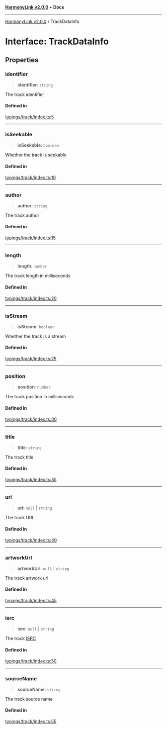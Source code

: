 [**HarmonyLink v2.0.0**](../README.md) • **Docs**

***

[HarmonyLink v2.0.0](../globals.md) / TrackDataInfo

# Interface: TrackDataInfo

## Properties

### identifier

> **identifier**: `string`

The track identifier

#### Defined in

[typings/track/index.ts:5](https://github.com/Joniii11/HarmonyLink/blob/master/src/typings/track/index.ts#L5)

***

### isSeekable

> **isSeekable**: `boolean`

Whether the track is seekable

#### Defined in

[typings/track/index.ts:10](https://github.com/Joniii11/HarmonyLink/blob/master/src/typings/track/index.ts#L10)

***

### author

> **author**: `string`

The track author

#### Defined in

[typings/track/index.ts:15](https://github.com/Joniii11/HarmonyLink/blob/master/src/typings/track/index.ts#L15)

***

### length

> **length**: `number`

The track length in milliseconds

#### Defined in

[typings/track/index.ts:20](https://github.com/Joniii11/HarmonyLink/blob/master/src/typings/track/index.ts#L20)

***

### isStream

> **isStream**: `boolean`

Whether the track is a stream

#### Defined in

[typings/track/index.ts:25](https://github.com/Joniii11/HarmonyLink/blob/master/src/typings/track/index.ts#L25)

***

### position

> **position**: `number`

The track position in milliseconds

#### Defined in

[typings/track/index.ts:30](https://github.com/Joniii11/HarmonyLink/blob/master/src/typings/track/index.ts#L30)

***

### title

> **title**: `string`

The track title

#### Defined in

[typings/track/index.ts:35](https://github.com/Joniii11/HarmonyLink/blob/master/src/typings/track/index.ts#L35)

***

### uri

> **uri**: `null` \| `string`

The track URI

#### Defined in

[typings/track/index.ts:40](https://github.com/Joniii11/HarmonyLink/blob/master/src/typings/track/index.ts#L40)

***

### artworkUrl

> **artworkUrl**: `null` \| `string`

The track artwork url

#### Defined in

[typings/track/index.ts:45](https://github.com/Joniii11/HarmonyLink/blob/master/src/typings/track/index.ts#L45)

***

### isrc

> **isrc**: `null` \| `string`

The track [ISRC](https://en.wikipedia.org/wiki/International_Standard_Recording_Code)

#### Defined in

[typings/track/index.ts:50](https://github.com/Joniii11/HarmonyLink/blob/master/src/typings/track/index.ts#L50)

***

### sourceName

> **sourceName**: `string`

The track source name

#### Defined in

[typings/track/index.ts:55](https://github.com/Joniii11/HarmonyLink/blob/master/src/typings/track/index.ts#L55)
